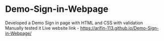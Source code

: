 # Demo-Sign-in-Webpage
Developed a Demo Sign in page with HTML and CSS with validation
Manually tested it
Live website link - https://arifin-113.github.io/Demo-Sign-in-Webpage/
